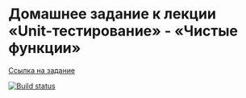 # Домашнее задание к лекции «Unit-тестирование» - «Чистые функции»

[Ссылка на задание](https://github.com/netology-code/ajs-homeworks/tree/ajs8/test-ci)

[![Build status](https://ci.appveyor.com/api/projects/status/n6hr1vncqsnas9hs?svg=true)](https://ci.appveyor.com/project/anna-popova/test-ci-2)
